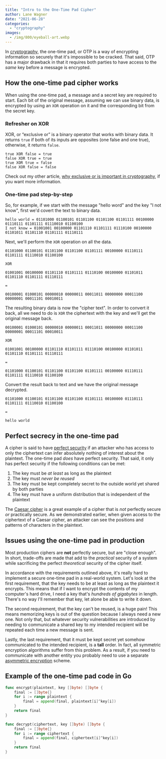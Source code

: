 ```yaml
---
title: "Intro to the One-Time Pad Cipher"
author: Lane Wagner
date: "2021-06-28"
categories: 
  - "cryptography"
images:
  - /img/800/eyeball-art.webp
---
```


In [cryptography](/cryptography/what-is-cryptography/), the one-time pad, or OTP is a way of encrypting information so securely that it's impossible to be cracked. That said, OTP has a major drawback in that it requires both parties to have access to the _same_ key before a message is encrypted.

## How the one-time pad cipher works

When using the one-time pad, a message and a secret key are required to start. Each bit of the original message, assuming we can use binary data, is encrypted by using an `XOR` operation on it and the corresponding bit from the secret key.

### Refresher on XOR

XOR, or “exclusive or” is a binary operator that works with binary data. It returns `true` if both of its inputs are opposites (one false and one true), otherwise, it returns `false`.

```
true XOR false = true
false XOR true = true
true XOR true = false
false XOR false = false
```

Check out my other article, [why exclusive or is important in cryptography](/cryptography/why-xor-in-cryptography/), if you want more information.

### One-time pad step-by-step

So, for example, if we start with the message "hello word" and the key "I not know", first we'd covert the text to binary data.

```
hello world = 01101000 01100101 01101100 01101100 01101111 00100000 01110111 01101111 01110010 01100100
I not know = 01001001 00100000 01101110 01101111 01110100 00100000 01101011 01101110 01101111 01110111
```

Next, we'll perform the `XOR` operation on all the data.

```
01101000 01100101 01101100 01101100 01101111 00100000 01110111 01101111 01110010 01100100

XOR

01001001 00100000 01101110 01101111 01110100 00100000 01101011 01101110 01101111 01110111

=

00100001 01000101 00000010 00000011 00011011 00000000 00011100 00000001 00011101 00010011
```

The resulting binary data is now the "cipher text". In order to convert it back, all we need to do is `XOR` the ciphertext with the key and we'll get the original message back.

```
00100001 01000101 00000010 00000011 00011011 00000000 00011100 00000001 00011101 00010011

XOR

01001001 00100000 01101110 01101111 01110100 00100000 01101011 01101110 01101111 01110111

=

01101000 01100101 01101100 01101100 01101111 00100000 01110111 01101111 01110010 01100100
```

Convert the result back to text and we have the original message decrypted.

```
01101000 01100101 01101100 01101100 01101111 00100000 01110111 01101111 01110010 01100100

=

hello world
```

## Perfect secrecy in the one-time pad

A cipher is said to have [perfect security](https://en.wikipedia.org/wiki/Information-theoretic_security#Security_levels) if an attacker who has access to only the ciphertext can infer absolutely nothing of interest about the plaintext. The one-time pad _does_ have perfect security. That said, it only has perfect security if the following conditions can be met:

1. The key must be _at least_ as long as the plaintext
2. The key must _never be reused_
3. The key must be kept completely secret to the outside world yet shared by both parties
4. The key must have a uniform distribution that is independent of the plaintext

The [Caesar cipher](https://en.wikipedia.org/wiki/Caesar_cipher) is a great example of a cipher that is _not_ perfectly secure _or_ practically secure. As we demonstrated earlier, when given access to the ciphertext of a Caesar cipher, an attacker can see the positions and patterns of characters in the plaintext.

## Issues using the one-time pad in production

Most production ciphers are **not** perfectly secure, but are "close enough". In short, trade-offs are made that add to the _practical_ security of a system while sacrificing the perfect _theoretical_ security of the cipher itself.

In accordance with the requirements outlined above, it's really hard to implement a secure one-time pad in a real-world system. Let's look at the first requirement, that the key needs to be at least as long as the plaintext it encrypts. This means that if I want to encrypt the contents of my computer's hard drive, I need a key that's _hundreds of gigabytes_ in length. There's no way I'll remember that key, let alone be able to write it down.

The second requirement, that the key can't be reused, is a huge pain! This means memorizing keys is out of the question because I always need a new one. Not only that, but whatever security vulnerabilities are introduced by needing to communicate a shared key to my intended recipient will be repeated each time a new message is sent.

Lastly, the last requirement, that it must be kept secret yet somehow communicated to the intended recipient, is a **tall** order. In fact, all symmetric encryption algorithms suffer from this problem. As a result, if you need to communicate with another entity you probably need to use a separate [asymmetric encryption](/cryptography/very-basic-intro-to-pgp-gpg/) scheme.

## Example of the one-time pad code in Go

```go
func encrypt(plaintext, key []byte) []byte {
	final := []byte{}
	for i := range plaintext {
		final = append(final, plaintext[i]^key[i])
	}
	return final
}

func decrypt(ciphertext, key []byte) []byte {
	final := []byte{}
	for i := range ciphertext {
		final = append(final, ciphertext[i]^key[i])
	}
	return final
}
```
